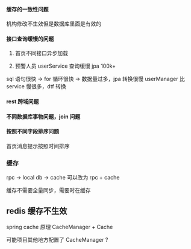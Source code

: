 #### 缓存的一致性问题

机构修改不生效但是数据库里面是有效的

#### 接口查询缓慢的问题

1. 首页不同接口异步加载

2. 预警人员 userService 查询缓慢 jpa 100k+

sql 语句很快 -> for 循环很快 -> 数据量过多，jpa 转换很慢
userManager 比 service 慢很多，dtf 转换

#### rest 跨域问题

#### 不同数据库事物问题，join 问题

#### 按照不同字段排序问题
首页消息提示按照时间排序

### 缓存
rpc -> local db -> cache 可以改为 rpc + cache

缓存不需要全量同步，需要时在缓存

## redis 缓存不生效

spring cache 原理 CacheManager + Cache

可能项目其他地方配置了 CacheManager ?

